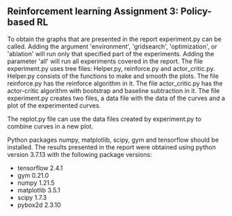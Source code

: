 ## Reinforcement learning Assignment 3: Policy-based RL
To obtain the graphs that are presented in the report experiment.py can be called. Adding the argument 'environment', 'gridsearch', 'optimization', or 'ablation' will run only that specified part of the experiments. Adding the parameter 'all' will run all experiments covered in the report.
The file experiment.py uses tree files: Helper.py, reinforce.py and actor_critic.py. Helper.py consists of the functions to make and smooth the plots. The file reinforce.py has the reinforce algorithm in it. The file actor_critic.py has the actor-critic algorithm with bootstrap and baseline subtraction in it. The file experiment.py creates two files, a data file with the data of the curves and a plot of the experimented curves.

The replot.py file can use the data files created by experiment.py to combine curves in a new plot.

Python packages numpy, matplotlib, scipy, gym and tensorflow should be installed. The results presented in the report were obtained using python version 3.7.13 with the following package versions:

- tensorflow 2.4.1
- gym 0.21.0
- numpy 1.21.5
- matplotlib 3.5.1
- scipy 1.7.3
- pybox2d 2.3.10
